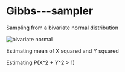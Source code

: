 # Gibbs---sampler

Sampling from a bivariate normal distribution 

![bivariate normal](https://user-images.githubusercontent.com/81567826/180170731-b704b7a0-0410-427b-8b51-237432923d15.jpg)

Estimating mean of X squared and Y squared

Estimating P(X^2 + Y^2 > 1)

